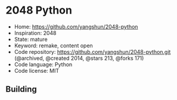 # 2048 Python

- Home: https://github.com/yangshun/2048-python
- Inspiration: 2048
- State: mature
- Keyword: remake, content open
- Code repository: https://github.com/yangshun/2048-python.git (@archived, @created 2014, @stars 213, @forks 171)
- Code language: Python
- Code license: MIT

## Building
